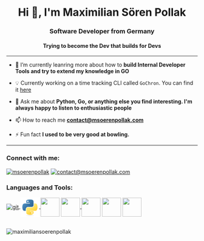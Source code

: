 <h1 align="center">Hi 👋, I'm Maximilian Sören Pollak</h1>
<h3 align="center">Software Developer from Germany</h3>
<h4 align="center">Trying to become the Dev that builds for Devs</h4>

---


- 🌱 I’m currently leanring more about how to **build Internal Developer Tools and try to extend my knowledge in GO**

- 💡 Currently working on a time tracking CLI called `GoChron`. You can find it [here](https://github.com/MaximilianSoerenPollak/GoChron)

- 💬 Ask me about **Python, Go, or anything else you find interesting. I'm always happy to listen to enthusiastic people**

- 📫 How to reach me **contact@msoerenpollak.com**

- ⚡ Fun fact **I used to be very good at bowling.**
---



<h3 align="left">Connect with me:</h3>
<p align="left">
<a href="https://linkedin.com/in/msoerenpollak" target="blank"><img align="center" src="https://raw.githubusercontent.com/rahuldkjain/github-profile-readme-generator/master/src/images/icons/Social/linked-in-alt.svg" alt="msoerenpollak" height="50" width="50" /></a>
<space>
<a href="mailto:contact@msoerenpollak" target="blank"><img align="center" src="https://cdn.simpleicons.org/gmail/white" alt="contact@msoerenpollak.com" height="50" width="50" /></a>
</p>

<h3 align="left">Languages and Tools:</h3>
<a href="https://git-scm.com/" target="_blank"> <img align="center" src="https://www.vectorlogo.zone/logos/git-scm/git-scm-icon.svg" alt="git" width="50" height="50"/> </a> <a href="https://www.python.org" target="_blank"> <img align="center"  src="https://raw.githubusercontent.com/devicons/devicon/master/icons/python/python-original.svg" alt="python" width="50" height="50"/> </a>
<a href="https://go.dev" taget="_blank"><img  align="center" src="https://cdn.jsdelivr.net/gh/devicons/devicon@latest/icons/go/go-original-wordmark.svg" width="50" height="50"/></a>
<a href="https://www.postgresql.org/" target="_blank"><img align="center" src="https://cdn.jsdelivr.net/gh/devicons/devicon@latest/icons/postgresql/postgresql-original.svg" width="50" height="50" /> </a>
<a href="https://www.sqlite.org/" target="_blank"><img align="center" src="https://cdn.jsdelivr.net/gh/devicons/devicon@latest/icons/sqlite/sqlite-original-wordmark.svg" width="50" height="50" /></a>
<a href="https://streamlit.io/" target="_blank"><img align="center" src="https://cdn.jsdelivr.net/gh/devicons/devicon@latest/icons/streamlit/streamlit-original-wordmark.svg" width="50" height="50"/></a>
<a href="https://neovim.io/" target="_blank"><img align="center" src="https://cdn.jsdelivr.net/gh/devicons/devicon@latest/icons/neovim/neovim-original-wordmark.svg" width="50" height="50" /></a>
<br>
<br>
          


          
          
          

<p><img align="left" src="https://github-readme-stats.vercel.app/api/top-langs?username=maximiliansoerenpollak&show_icons=true&theme=dark&locale=en&layout=compact" alt="maximiliansoerenpollak" /></p>
